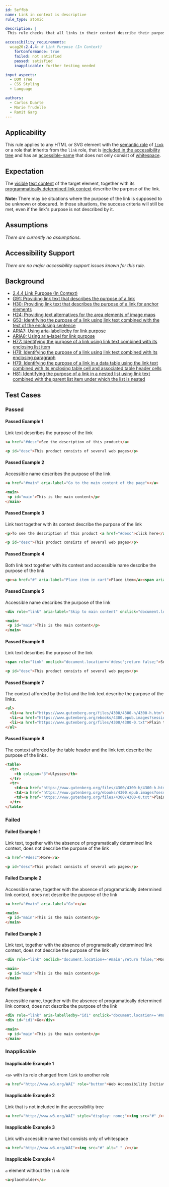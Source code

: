 ```yaml
---
id: 5effbb
name: Link in context is descriptive
rule_type: atomic

description: | 
 This rule checks that all links in their context describe their purpose

accessibility_requirements: 
  wcag20:2.4.4: # Link Purpose (In Context) 
    forConformance: true
    failed: not satisfied
    passed: satisfied
    inapplicable: further testing needed

input_aspects:
  - DOM Tree
  - CSS Styling
  - Language

authors:
  - Carlos Duarte
  - Marie Trudelle 
  - Ramit Garg
---
```


## Applicability

This rule applies to any HTML or SVG element with the [semantic role](#semantic-role) of [`link`](https://www.w3.org/TR/wai-aria/#link) or a role that inherits from the `link` role, that is [included in the accessibility tree](#included-in-the-accessibility-tree) and has an [accessible-name](#accessible-name) that does not only consist of [whitespace](#whitespace).

## Expectation

The [visible](#visible) [text content](#text-content) of the target element, together with its [programmatically determined link context](#programmatically-determined-link-context) describe the purpose of the link.

**Note:** There may be situations where the purpose of the link is supposed to be unknown or obscured. In those situations, the success criteria will still be met, even if the link's purpose is not described by it.

## Assumptions

_There are currently no assumptions._

## Accessibility Support

_There are no major accessibility support issues known for this rule._

## Background

- [2.4.4 Link Purpose (In Context)](https://www.w3.org/WAI/WCAG21/Understanding/link-purpose-in-context.html)
- [G91: Providing link text that describes the purpose of a link](https://www.w3.org/WAI/WCAG21/Techniques/general/G91)
- [H30: Providing link text that describes the purpose of a link for anchor elements](https://www.w3.org/WAI/WCAG21/Techniques/html/H30)
- [H24: Providing text alternatives for the area elements of image maps](https://www.w3.org/WAI/WCAG21/Techniques/html/H24)
- [G53: Identifying the purpose of a link using link text combined with the text of the enclosing sentence](https://www.w3.org/TR/2016/NOTE-WCAG20-TECHS-20161007/G53)
- [ARIA7: Using aria-labelledby for link purpose](https://www.w3.org/WAI/WCAG21/Techniques/aria/ARIA7)
- [ARIA8: Using aria-label for link purpose](https://www.w3.org/WAI/WCAG21/Techniques/aria/ARIA8)
- [H77: Identifying the purpose of a link using link text combined with its enclosing list item](https://www.w3.org/WAI/WCAG21/Techniques/html/H77)
- [H78: Identifying the purpose of a link using link text combined with its enclosing paragraph](https://www.w3.org/WAI/WCAG21/Techniques/html/H78)
- [H79: Identifying the purpose of a link in a data table using the link text combined with its enclosing table cell and associated table header cells](https://www.w3.org/WAI/WCAG21/Techniques/html/H79)
- [H81: Identifying the purpose of a link in a nested list using link text combined with the parent list item under which the list is nested](https://www.w3.org/WAI/WCAG21/Techniques/html/H81)

## Test Cases

### Passed

#### Passed Example 1

Link text describes the purpose of the link

```html
<a href="#desc">See the description of this product</a> 

<p id="desc">This product consists of several web pages</p>
```

#### Passed Example 2

Accessible name describes the purpose of the link

```html
<a href="#main" aria-label="Go to the main content of the page"></a>

<main>
 <p id="main">This is the main content</p>
</main>
```

#### Passed Example 3

Link text together with its context describe the purpose of the link

```html
<p>To see the description of this product <a href="#desc">click here</a></p>

<p id="desc">This product consists of several web pages</p>
```

#### Passed Example 4

Both link text together with its context and accessible name describe the purpose of the link

```html
<p><a href="#" aria-label="Place item in cart">Place item</a><span aria-hidden="true"> in shopping cart</span></p>
```

#### Passed Example 5

Accessible name describes the purpose of the link

```html
<div role="link" aria-label="Skip to main content" onclick="document.location+='#main';return false;"></div>

<main>
 <p id="main">This is the main content</p>
</main>
```

#### Passed Example 6

Link text describes the purpose of the link

```html
<span role="link" onclick="document.location+='#desc';return false;">See description of the product</span>

<p id="desc">This product consists of several web pages</p>
```

#### Passed Example 7

The context afforded by the list and the link text describe the purpose of the links.

```html
<ul>
  <li><a href="https://www.gutenberg.org/files/4300/4300-h/4300-h.htm">Ulysses</a></li>
  <li><a href="https://www.gutenberg.org/ebooks/4300.epub.images?session_id=04cd710372888de8d8d322215cdfe8ce5b0f8d73">EPUB format</a></li>
  <li><a href="https://www.gutenberg.org/files/4300/4300-0.txt">Plain text</a></li>
</ul>
```

#### Passed Example 8

The context afforded by the table header and the link text describe the purpose of the links.

```html
<table>
  <tr>
    <th colspan="3">Ulysses</th>
  </tr>
  <tr>
    <td><a href="https://www.gutenberg.org/files/4300/4300-h/4300-h.htm">HTML</a></td>
    <td><a href="https://www.gutenberg.org/ebooks/4300.epub.images?session_id=04cd710372888de8d8d322215cdfe8ce5b0f8d73">EPUB</a></td>
    <td><a href="https://www.gutenberg.org/files/4300/4300-0.txt">Plain text</a></td>
  </tr>
</table>
```


### Failed

#### Failed Example 1

Link text, together with the absence of programatically determined link context, does not describe the purpose of the link

```html
<a href="#desc">More</a>

<p id="desc">This product consists of several web pages</p>
```

#### Failed Example 2

Accessible name, together with the absence of programatically determined link context, does not describe the purpose of the link

```html
<a href="#main" aria-label="Go"></a>

<main>
 <p id="main">This is the main content</p>
</main>
```

#### Failed Example 3

Link text, together with the absence of programatically determined link context, does not describe the purpose of the link

```html
<div role="link" onclick="document.location+='#main';return false;">More</div>

<main>
 <p id="main">This is the main content</p>
</main>
```

#### Failed Example 4

Accessible name, together with the absence of programatically determined link context, does not describe the purpose of the link

```html
<div role="link" aria-labelledby="id1" onclick="document.location+='#main';return false;"></div>
<div id="id1">Go</div>

<main>
 <p id="main">This is the main content</p>
</main>
```


### Inapplicable 

#### Inapplicable Example 1

`<a>` with its role changed from `link` to another role

```html
<a href="http://www.w3.org/WAI" role="button">Web Accessibility Initiative (WAI)</a>
```

#### Inapplicable Example 2

Link that is not included in the accessibility tree

```html
<a href="http://www.w3.org/WAI" style="display: none;"><img src="#" /></a>
```

#### Inapplicable Example 3

Link with accessible name that consists only of whitespace

```html
<a href="http://www.w3.org/WAI"><img src="#" alt=" " /></a>
```

#### Inapplicable Example 4

`a` element without the `link` role

```html
<a>placeholder</a>
```
